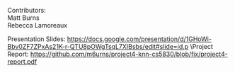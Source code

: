 Contributors:\
Matt Burns\
Rebecca Lamoreaux

Presentation Slides: https://docs.google.com/presentation/d/1GHoWi-Bbv0ZF7ZPxAs21K-r-QTU8pOWgTsqL7XIBsbs/edit#slide=id.p
\Project Report: https://github.com/m6urns/project4-knn-cs5830/blob/fix/project4-report.pdf
